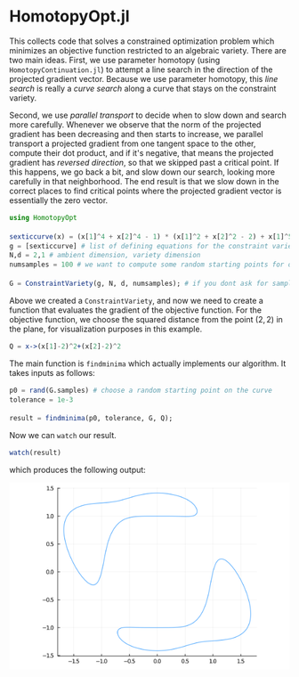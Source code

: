 # HomotopyOpt.jl

This collects code that solves a constrained optimization problem which minimizes an objective function restricted to an algebraic variety.
There are two main ideas. First, we use parameter homotopy (using `HomotopyContinuation.jl`) to attempt a line search in the direction of the projected gradient vector.
Because we use parameter homotopy, this *line search* is really a *curve search* along a curve that stays on the constraint variety.

Second, we use *parallel transport* to decide when to slow down and search more carefully. Whenever we observe that the norm of the projected
gradient has been decreasing and then starts to increase, we parallel transport a projected gradient from one tangent space to the other,
compute their dot product, and if it's negative, that means the projected gradient has *reversed direction*, so that we skipped past a critical point.
If this happens, we go back a bit, and slow down our search, looking more carefully in that neighborhood.
The end result is that we slow down in the correct places to find critical points where the projected gradient vector is essentially the zero vector.

```julia
using HomotopyOpt

sexticcurve(x) = (x[1]^4 + x[2]^4 - 1) * (x[1]^2 + x[2]^2 - 2) + x[1]^5 * x[2] # sextic curve
g = [sexticcurve] # list of defining equations for the constraint variety
N,d = 2,1 # ambient dimension, variety dimension
numsamples = 100 # we want to compute some random starting points for our optimization problem

G = ConstraintVariety(g, N, d, numsamples); # if you dont ask for samples, it will not compute them.
```

Above we created a `ConstraintVariety`, and now we need to create a function that evaluates the gradient of the objective function.
For the objective function, we choose the squared distance from the point $(2,2)$ in the plane, for visualization purposes in this example.
```julia
Q = x->(x[1]-2)^2+(x[2]-2)^2
```

The main function is `findminima` which actually implements our algorithm. It takes inputs as follows:
```julia
p0 = rand(G.samples) # choose a random starting point on the curve
tolerance = 1e-3

result = findminima(p0, tolerance, G, Q);
```

Now we can `watch` our result.
```julia
watch(result)
```
which produces the following output:

![](https://github.com/alexheaton2/ConstrainedOptimizationByParameterHomotopy.jl/blob/firstbranch/watch2021-04-20T11:29:41.721.gif)
